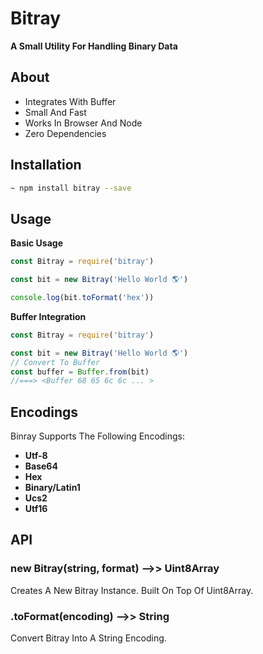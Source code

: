 # Bitray 
**A Small Utility For Handling Binary Data**

## About
- Integrates With Buffer
- Small And Fast
- Works In Browser And Node
- Zero Dependencies

## Installation
```bash
~ npm install bitray --save
```

## Usage

**Basic Usage**
```js
const Bitray = require('bitray')

const bit = new Bitray('Hello World 🌎')

console.log(bit.toFormat('hex'))
```

**Buffer Integration**
```js
const Bitray = require('bitray')

const bit = new Bitray('Hello World 🌎')
// Convert To Buffer
const buffer = Buffer.from(bit)
//===> <Buffer 68 65 6c 6c ... >
```
## Encodings
Binray Supports The Following Encodings:
- **Utf-8**
- **Base64**
- **Hex**
- **Binary/Latin1**
- **Ucs2**
- **Utf16**

## API

### new Bitray(string, format) -->> Uint8Array
Creates A New Bitray Instance. Built On Top Of Uint8Array.

### .toFormat(encoding) -->> String
Convert Bitray Into A String Encoding.
